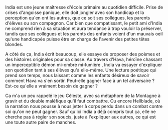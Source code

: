India est une jeune maîtresse d'école primaire au quotidien difficile. Prise de crises d'angoisse panique, elle doit jongler avec son handicap et la perception qu'en ont les autres, que ce soit ses collègues, les parents d'élèves ou son compagnon. Car bien que compatissant, le petit ami d'India ne comprend rien à sa situation et aura tendance à trop vouloir la préserver, tandis que ses collègues et les parents des enfants voient d'un mauvais oeil qu'une handicapée puisse être en charge de l'avenir des petites têtes blondes.

A côté de ça, India écrit beaucoup, elle essaye de proposer des poèmes et des histoires originales pour sa classe. Au travers d'Hava, héroïne chassant un imperceptible démon mi-ombre mi-lumière , India va essayer d'expliquer son quotidien tant à ses élèves qu'à elle-même. Une lecture poétique qui prend son temps, nous laissant comme les enfants désireux de savoir comment Hava va s'en sortir. Peut-elle gagner face à un tel adversaire ? Est-ce qu'elle a vraiment besoin de gagner ? 

Ca m'a un peu rappelé le jeu Céleste, avec sa métaphore de la Montagne à gravir et du double maléfique qu'il faut combattre. Ou encore Hellblade, où la narration nous pousse à nous jetter à corps perdu dans un combat contre soi qu'on ne peut gagner. Sauf qu'ici India a déjà compris tout ça, elle ne cherche pas à régler son soucis, juste à l'expliquer aux autres, ce qui est une toute autre paire de manches.